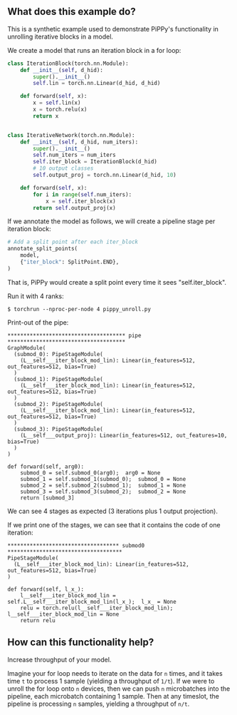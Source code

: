 ## What does this example do?

This is a synthetic example used to demonstrate PiPPy's functionality in unrolling iterative blocks in a model.

We create a model that runs an iteration block in a for loop:
```python
class IterationBlock(torch.nn.Module):
    def __init__(self, d_hid):
        super().__init__()
        self.lin = torch.nn.Linear(d_hid, d_hid)

    def forward(self, x):
        x = self.lin(x)
        x = torch.relu(x)
        return x


class IterativeNetwork(torch.nn.Module):
    def __init__(self, d_hid, num_iters):
        super().__init__()
        self.num_iters = num_iters
        self.iter_block = IterationBlock(d_hid)
        # 10 output classes
        self.output_proj = torch.nn.Linear(d_hid, 10)

    def forward(self, x):
        for i in range(self.num_iters):
            x = self.iter_block(x)
        return self.output_proj(x)
```

If we annotate the model as follows, we will create a pipeline stage per
iteration block:

```python
# Add a split point after each iter_block
annotate_split_points(
    model,
    {"iter_block": SplitPoint.END},
)
```

That is, PiPPy would create a split point every time it sees "self.iter_block".

Run it with 4 ranks:
```
$ torchrun --nproc-per-node 4 pippy_unroll.py
```

Print-out of the pipe:
```
************************************* pipe *************************************
GraphModule(
  (submod_0): PipeStageModule(
    (L__self___iter_block_mod_lin): Linear(in_features=512, out_features=512, bias=True)
  )
  (submod_1): PipeStageModule(
    (L__self___iter_block_mod_lin): Linear(in_features=512, out_features=512, bias=True)
  )
  (submod_2): PipeStageModule(
    (L__self___iter_block_mod_lin): Linear(in_features=512, out_features=512, bias=True)
  )
  (submod_3): PipeStageModule(
    (L__self___output_proj): Linear(in_features=512, out_features=10, bias=True)
  )
)

def forward(self, arg0):
    submod_0 = self.submod_0(arg0);  arg0 = None
    submod_1 = self.submod_1(submod_0);  submod_0 = None
    submod_2 = self.submod_2(submod_1);  submod_1 = None
    submod_3 = self.submod_3(submod_2);  submod_2 = None
    return [submod_3]
```
We can see 4 stages as expected (3 iterations plus 1 output projection).

If we print one of the stages, we can see that it contains the code of one iteration:
```
*********************************** submod0 ************************************
PipeStageModule(
  (L__self___iter_block_mod_lin): Linear(in_features=512, out_features=512, bias=True)
)

def forward(self, l_x_):
    l__self___iter_block_mod_lin = self.L__self___iter_block_mod_lin(l_x_);  l_x_ = None
    relu = torch.relu(l__self___iter_block_mod_lin);  l__self___iter_block_mod_lin = None
    return relu
```

## How can this functionality help?
Increase throughput of your model.

Imagine your for loop needs to iterate on the data for `n` times, and it takes time `t` to process 1 sample (yielding a throughput of `1/t`). If we were to unroll the for loop onto `n` devices, then we can push `n` microbatches into the pipeline, each microbatch containing 1 sample. Then at any timeslot, the pipeline is processing `n` samples, yielding a throughput of `n/t`.
